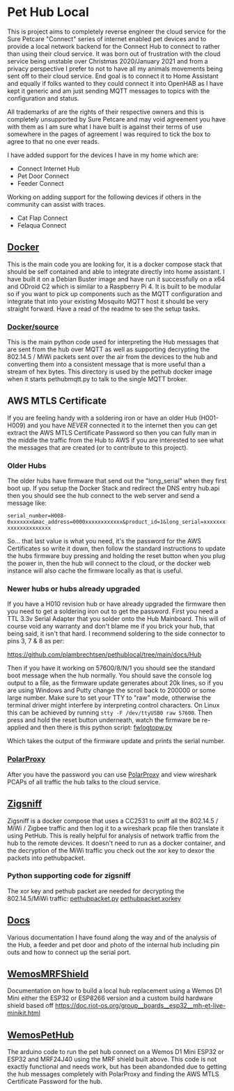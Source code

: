 # Pet Hub Local

This is project aims to completely reverse engineer the cloud service for the Sure Petcare "Connect" series of internet enabled pet devices and to provide a local network backend for the Connect Hub to connect to rather than using their cloud service.
It was born out of frustration with the cloud service being unstable over Christmas 2020/January 2021 and from a privacy perspective I prefer to not to have all my animals movements being sent off to their cloud service.
End goal is to connect it to Home Assistant and equally if folks wanted to they could connect it into OpenHAB as I have kept it generic and am just sending MQTT messages to topics with the configuration and status.

All trademarks of are the rights of their respective owners and this is completely unsupported by Sure Petcare and may void agreement you have with them as I am sure what I have built is against their terms of use somewhere in the pages of agreement I was required to tick the box to agree to that no one ever reads.

I have added support for the devices I have in my home which are:

- Connect Internet Hub
- Pet Door Connect
- Feeder Connect

Working on adding support for the following devices if others in the community can assist with traces.
- Cat Flap Connect
- Felaqua Connect

## [Docker](docker) 

This is the main code you are looking for, it is a docker compose stack that should be self contained and able to integrate directly into home assistant.
I have built it on a Debian Buster image and have run it successfully on a x64 and ODroid C2 which is similar to a Raspberry Pi 4.
It is built to be modular so if you want to pick up components such as the MQTT configuration and integrate that into your existing Mosquito MQTT host it should be very straight forward.
Have a read of the readme to see the setup tasks.

### [Docker/source](docker/source)
This is the main python code used for interpreting the Hub messages that are sent from the hub over MQTT as well as supporting decrypting the 802.14.5 / MiWi packets sent over the air from the devices to the hub and converting them into a consistent message that is more useful than a stream of hex bytes. 
This directory is used by the pethub docker image when it starts pethubmqtt.py to talk to the single MQTT broker.

## AWS MTLS Certificate

If you are feeling handy with a soldering iron or have an older Hub (H001-H009) and you have *NEVER* connected it to the internet then you can get extract the AWS MTLS Certificate Password so then you can fully man in the middle the traffic from the Hub to AWS if you are interested to see what the messages that are created (or to contribute to this project).

### Older Hubs

The older hubs have firmware that send out the "long_serial" when they first boot up. If you setup the Docker Stack and redirect the DNS entry hub.api then you should see the hub connect to the web server and send a message like:

```serial_number=H008-0xxxxxxx&mac_address=0000xxxxxxxxxxxx&product_id=1&long_serial=xxxxxxxxxxxxxxxxxxxxx```

So... that last value is what you need, it's the password for the AWS Certificates so write it down, then follow the standard instructions to update the hubs firmware buy pressing and holding the reset button when you plug the power in, then the hub will connect to the cloud, or the docker web instance will also cache the firmware locally as that is useful.

### Newer hubs or hubs already upgraded

If you have a H010 revision hub or have already upgraded the firmware then you need to get a soldering iron out to get the password. First you need a TTL 3.3v Serial Adapter that you solder onto the Hub Mainboard. This will of course void any warranty and don't blame me if you brick your hub, that being said, it isn't that hard. I recommend soldering to the side connector to pins 3, 7 & 8 as per: 

https://github.com/plambrechtsen/pethublocal/tree/main/docs/Hub

Then if you have it working on 57600/8/N/1 you should see the standard boot message when the hub normally. You should save the console log output to a file, as the firmware update generates about 20k lines, so if you are using Windows and Putty change the scroll back to 200000 or some large number.
Make sure to set your TTY to "raw" mode, otherwise the terminal driver might interfere by interpreting control characters. On Linux this can be achieved by running `stty -F /dev/ttyUSB0 raw 57600`.
Then press and hold the reset button underneath, watch the firmware be re-applied and then there is this python script: [fwlogtopw.py](docker/source/fwlogtopw.py)

Which takes the output of the firmware update and prints the serial number.

### [PolarProxy](PolarProxy)

After you have the password you can use [PolarProxy](PolarProxy) and view wireshark PCAPs of all traffic the hub talks to the cloud service.

## [Zigsniff](zigsniff)

Zigsniff is a docker compose that uses a CC2531 to sniff all the 802.14.5 / MiWi / Zigbee traffic and then log it to a wireshark pcap file then translate it using PetHub.
This is really helpful for analysis of network traffic from the hub to the remote devices.
It doesn't need to run as a docker container, and the decryption of the MiWi traffic you check out the xor key to dexor the packets into pethubpacket.

### Python supporting code for zigsniff
The xor key and pethub packet are needed for decrypting the 802.14.5/MiWi traffic:
[pethubpacket.py](docker/source/pethubpacket.py)
[pethubpacket.xorkey](docker/source/pethubpacket.xorkey)

## [Docs](docs)

Various documentation I have found along the way and of the analysis of the Hub, a feeder and pet door and photo of the internal hub including pin outs and how to connect up the serial port.
 
## [WemosMRFShield](WemosMRFShield)

Documentation on how to build a local hub replacement using a Wemos D1 Mini either the ESP32 or ESP8266 version and a custom build hardware shield based off https://doc.riot-os.org/group__boards__esp32__mh-et-live-minikit.html

## [WemosPetHub](WemosPetHub)

The arduino code to run the pet hub connect on a Wemos D1 Mini ESP32 or ESP32 and MRF24J40 using the MRF shield built above. This code is not exactly functional and needs work, but has been abandonded due to getting the hub messages completely with PolarProxy and finding the AWS MTLS Certificate Password for the hub.
